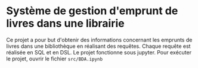 #  Système de gestion d'emprunt de livres dans une librairie

Ce projet a pour but d'obtenir des informations concernant les emprunts de livres dans une bibliothèque en réalisant des requêtes.
Chaque requête est réalisée en SQL et en DSL.
Le projet fonctionne sous jupyter.
Pour exécuter le projet, ouvrir le fichier ```src/BDA.ipynb```
